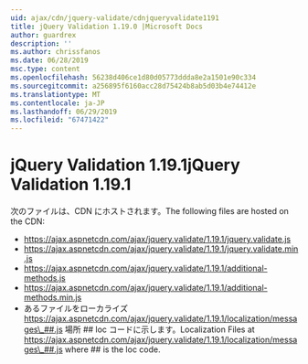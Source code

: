 ```yaml
---
uid: ajax/cdn/jquery-validate/cdnjqueryvalidate1191
title: jQuery Validation 1.19.0 |Microsoft Docs
author: guardrex
description: ''
ms.author: chrissfanos
ms.date: 06/28/2019
msc.type: content
ms.openlocfilehash: 56238d406ce1d80d05773ddda8e2a1501e90c334
ms.sourcegitcommit: a256895f6160acc28d75424b8ab5d03b4e74412e
ms.translationtype: MT
ms.contentlocale: ja-JP
ms.lasthandoff: 06/29/2019
ms.locfileid: "67471422"
---
```

# <a name="jquery-validation-1191"></a><span data-ttu-id="a14cf-102">jQuery Validation 1.19.1</span><span class="sxs-lookup"><span data-stu-id="a14cf-102">jQuery Validation 1.19.1</span></span>

<span data-ttu-id="a14cf-103">次のファイルは、CDN にホストされます。</span><span class="sxs-lookup"><span data-stu-id="a14cf-103">The following files are hosted on the CDN:</span></span>

- https://ajax.aspnetcdn.com/ajax/jquery.validate/1.19.1/jquery.validate.js
- https://ajax.aspnetcdn.com/ajax/jquery.validate/1.19.1/jquery.validate.min.js
- https://ajax.aspnetcdn.com/ajax/jquery.validate/1.19.1/additional-methods.js
- https://ajax.aspnetcdn.com/ajax/jquery.validate/1.19.1/additional-methods.min.js
- <span data-ttu-id="a14cf-104">あるファイルをローカライズ https://ajax.aspnetcdn.com/ajax/jquery.validate/1.19.1/localization/messages\_##.js 場所 ## loc コードに示します。</span><span class="sxs-lookup"><span data-stu-id="a14cf-104">Localization Files at https://ajax.aspnetcdn.com/ajax/jquery.validate/1.19.1/localization/messages\_##.js where ## is the loc code.</span></span>

